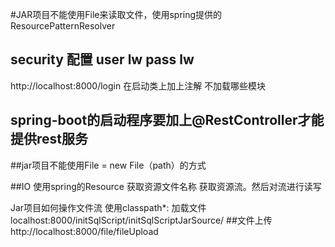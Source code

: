 #JAR项目不能使用File来读取文件，使用spring提供的ResourcePatternResolver
## security   配置 user lw pass lw
  http://localhost:8000/login
  在启动类上加上注解  不加载哪些模块
## spring-boot的启动程序要加上@RestController才能提供rest服务
  
##jar项目不能使用File    = new  File（path）的方式

##IO  使用spring的Resource 获取资源文件名称  获取资源流。然后对流进行读写

  Jar项目如何操作文件流
  使用classpath*:  加载文件
  localhost:8000/initSqlScript/initSqlScriptJarSource/
##文件上传  http://localhost:8000/file/fileUpload
  
  
  
  
  

